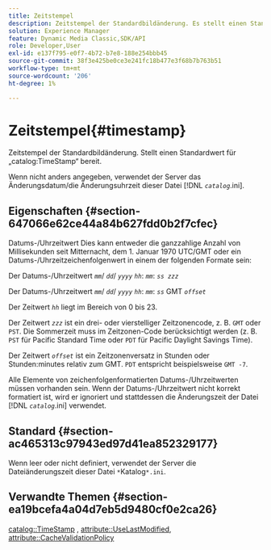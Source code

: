 ```yaml
---
title: Zeitstempel
description: Zeitstempel der Standardbildänderung. Es stellt einen Standardwert für den Katalog-Zeitstempel bereit.
solution: Experience Manager
feature: Dynamic Media Classic,SDK/API
role: Developer,User
exl-id: e137f795-e0f7-4b72-b7e8-188e254bbb45
source-git-commit: 38f3e425be0ce3e241fc18b477e3f68b7b763b51
workflow-type: tm+mt
source-wordcount: '206'
ht-degree: 1%

---
```


# Zeitstempel{#timestamp}

Zeitstempel der Standardbildänderung. Stellt einen Standardwert für „catalog:TimeStamp“ bereit.

Wenn nicht anders angegeben, verwendet der Server das Änderungsdatum/die Änderungsuhrzeit dieser Datei [!DNL *`catalog`*.ini].

## Eigenschaften {#section-647066e62ce44a84b627fdd0b2f7cfec}

Datums-/Uhrzeitwert Dies kann entweder die ganzzahlige Anzahl von Millisekunden seit Mitternacht, dem 1. Januar 1970 UTC/GMT oder ein Datums-/Uhrzeitzeichenfolgenwert in einem der folgenden Formate sein:

Der Datums-/Uhrzeitwert *`mm`*/ *`dd`*/ *`yyyy`* *`hh`*: *`mm`*: *`ss zzz`*

Der Datums-/Uhrzeitwert *`mm`*/ *`dd`*/ *`yyyy`* *`hh`*: *`mm`*: *`ss`* GMT *`offset`*

Der Zeitwert *`hh`* liegt im Bereich von 0 bis 23.

Der Zeitwert *`zzz`* ist ein drei- oder vierstelliger Zeitzonencode, z. B. `GMT` oder `PST`. Die Sommerzeit muss im Zeitzonen-Code berücksichtigt werden (z. B. `PST` für Pacific Standard Time oder `PDT` für Pacific Daylight Savings Time).

Der Zeitwert *`offset`* ist ein Zeitzonenversatz in Stunden oder Stunden:minutes relativ zum GMT. `PDT` entspricht beispielsweise `GMT -7`.

Alle Elemente von zeichenfolgenformatierten Datums-/Uhrzeitwerten müssen vorhanden sein. Wenn der Datums-/Uhrzeitwert nicht korrekt formatiert ist, wird er ignoriert und stattdessen die Änderungszeit der Datei [!DNL *`catalog`*.ini] verwendet.

## Standard {#section-ac465313c97943ed97d41ea852329177}

Wenn leer oder nicht definiert, verwendet der Server die Dateiänderungszeit dieser Datei `*`Katalog`*.ini`.

## Verwandte Themen {#section-ea19bcefa4a04d7eb5d9480cf0e2ca26}

[catalog::TimeStamp](../../../../../is-api/image-catalog/image-serving-api-ref/c-image-catalog-reference/c-image-svg-data-reference/c-image-data-reference/r-timestamp-cat.md#reference-59a27b72f4cb4a53a3baba83214c4ded) , [attribute::UseLastModified](../../../../../is-api/image-catalog/image-serving-api-ref/c-image-catalog-reference/c-attributes-reference/r-uselastmodified.md#reference-73ecc421e6864a38aec5a4775f06b8e8), [attribute::CacheValidationPolicy](../../../../../is-api/image-catalog/image-serving-api-ref/c-image-catalog-reference/c-attributes-reference/r-cachevalidationpolicy.md#reference-e55e52fd749041718a9af69fa2027b57)
